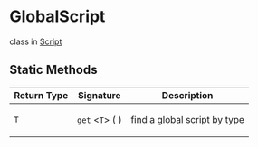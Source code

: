# GlobalScript
class in [Script](../Script.md)

## Static Methods
| Return Type | Signature | Description |
|---|---|---|
| `T` | `get` <`T`> (  ) | <p>find a global script by type</p> |

